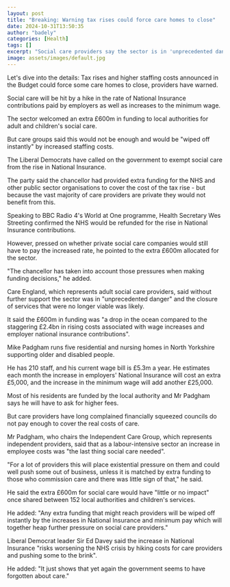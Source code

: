 ```yaml
---
layout: post
title: "Breaking: Warning tax rises could force care homes to close"
date: 2024-10-31T13:50:35
author: "badely"
categories: [Health]
tags: []
excerpt: "Social care providers say the sector is in 'unprecedented danger' without more funding."
image: assets/images/default.jpg
---
```


Let's dive into the details: Tax rises and higher staffing costs announced in the Budget could force some care homes to close, providers have warned. 

Social care will be hit by a hike in the rate of National Insurance contributions paid by employers as well as increases to the minimum wage. 

The sector welcomed an extra £600m in funding to local authorities for adult and children's social care. 

But care groups said this would not be enough and would be "wiped off instantly" by increased staffing costs. 

The Liberal Democrats have called on the government to exempt social care from the rise in National Insurance. 

The party said the chancellor had provided extra funding for the NHS and other public sector organisations to cover the cost of the tax rise - but because the vast majority of care providers are private they would not benefit from this.

Speaking to BBC Radio 4's World at One programme, Health Secretary Wes Streeting confirmed the NHS would be refunded for the rise in National Insurance contributions. 

However, pressed on whether private social care companies would still have to pay the increased rate, he pointed to the extra £600m allocated for the sector. 

"The chancellor has taken into account those pressures when making funding decisions," he added. 

Care England, which represents adult social care providers, said without further support the sector was in "unprecedented danger" and the closure of services that were no longer viable was likely. 

It said the £600m in funding was "a drop in the ocean compared to the staggering £2.4bn in rising costs associated with wage increases and employer national insurance contributions". 

Mike Padgham runs five residential and nursing homes in North Yorkshire supporting older and disabled people.

He has 210 staff, and his current wage bill is £5.3m a year. He estimates each month the increase in employers' National Insurance will cost an extra £5,000, and the increase in the minimum wage will add another £25,000.

Most of his residents are funded by the local authority and Mr Padgham says he will have to ask for higher fees.

But care providers have long complained financially squeezed councils do not pay enough to cover the real costs of care.

Mr Padgham, who chairs the Independent Care Group, which represents independent providers, said that as a labour-intensive sector an increase in employee costs was "the last thing social care needed". 

"For a lot of providers this will place existential pressure on them and could well push some out of business, unless it is matched by extra funding to those who commission care and there was little sign of that," he said.

He said the extra £600m for social care would have "little or no impact" once shared between 152 local authorities and children's services. 

He added: "Any extra funding that might reach providers will be wiped off instantly by the increases in National Insurance and minimum pay which will together heap further pressure on social care providers."

Liberal Democrat leader Sir Ed Davey said the increase in National Insurance "risks worsening the NHS crisis by hiking costs for care providers and pushing some to the brink". 

He added: "It just shows that yet again the government seems to have forgotten about care."

